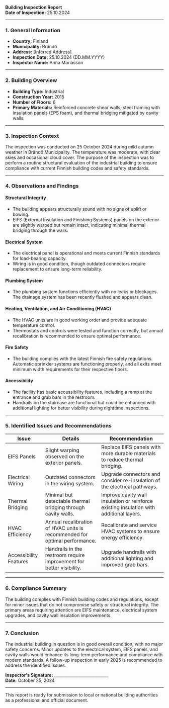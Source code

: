 

**Building Inspection Report**  
**Date of Inspection:** 25.10.2024  

---

### **1. General Information**

- **Country:** Finland  
- **Municipality:** Brändö  
- **Address:** [Inferred Address]  
- **Inspection Date:** 25.10.2024 (DD.MM.YYYY)  
- **Inspector Name:** Anna Mariasson  

---

### **2. Building Overview**

- **Building Type:** Industrial  
- **Construction Year:** 2015  
- **Number of Floors:** 6  
- **Primary Materials:** Reinforced concrete shear walls, steel framing with insulation panels (EPS foam), and thermal bridging mitigated by cavity walls.  

---

### **3. Inspection Context**

The inspection was conducted on 25 October 2024 during mild autumn weather in Brändö Municipality. The temperature was moderate, with clear skies and occasional cloud cover. The purpose of the inspection was to perform a routine structural evaluation of the industrial building to ensure compliance with current Finnish building codes and safety standards.

---

### **4. Observations and Findings**

#### **Structural Integrity**
- The building appears structurally sound with no signs of uplift or bowing.
- EIFS (External Insulation and Finishing Systems) panels on the exterior are slightly warped but remain intact, indicating minimal thermal bridging through the walls.

#### **Electrical System**
- The electrical panel is operational and meets current Finnish standards for load-bearing capacity.
- Wiring is in good condition, though outdated connectors require replacement to ensure long-term reliability.

#### **Plumbing System**
- The plumbing system functions efficiently with no leaks or blockages. The drainage system has been recently flushed and appears clean.

#### **Heating, Ventilation, and Air Conditioning (HVAC)**
- The HVAC units are in good working order and provide adequate temperature control.
- Thermostats and controls were tested and function correctly, but annual recalibration is recommended to ensure optimal performance.

#### **Fire Safety**
- The building complies with the latest Finnish fire safety regulations. Automatic sprinkler systems are functioning properly, and all exits meet minimum width requirements for their respective floors.

#### **Accessibility**
- The facility has basic accessibility features, including a ramp at the entrance and grab bars in the restroom.
- Handrails on the staircase are functional but could be enhanced with additional lighting for better visibility during nighttime inspections.

---

### **5. Identified Issues and Recommendations**

| **Issue**                     | **Details**                                                                 | **Recommendation**                                                                 |
|-------------------------------|-----------------------------------------------------------------------------|----------------------------------------------------------------------------------|
| EIFS Panels                  | Slight warping observed on the exterior panels.                              | Replace EIFS panels with more durable materials to reduce thermal bridging.       |
| Electrical Wiring             | Outdated connectors in the wiring system.                                      | Upgrade connectors and consider re-insulation of the electrical pathways.         |
| Thermal Bridging              | Minimal but detectable thermal bridging through cavity walls.                 | Improve cavity wall insulation or reinforce existing insulation with additional layers.|
| HVAC Efficiency               | Annual recalibration of HVAC units is recommended for optimal performance.     | Recalibrate and service HVAC systems to ensure energy efficiency.                  |
| Accessibility Features       | Handrails in the restroom require improvement for better visibility.          | Upgrade handrails with additional lighting and improved grab bars.                 |

---

### **6. Compliance Summary**

The building complies with Finnish building codes and regulations, except for minor issues that do not compromise safety or structural integrity. The primary areas requiring attention are EIFS maintenance, electrical system upgrades, and cavity wall insulation improvements.

---

### **7. Conclusion**

The industrial building in question is in good overall condition, with no major safety concerns. Minor updates to the electrical system, EIFS panels, and cavity walls would enhance its long-term performance and compliance with modern standards. A follow-up inspection in early 2025 is recommended to address the identified issues.

**Inspector's Signature:** ___________________________  
**Date:** October 25, 2024  

--- 

This report is ready for submission to local or national building authorities as a professional and official document.